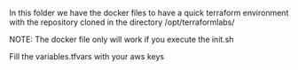 In this folder we have the docker files to have a quick terraform environment with the repository cloned in the directory /opt/terraformlabs/

NOTE: The docker file only will work if you execute the init.sh

Fill the variables.tfvars with your aws keys
